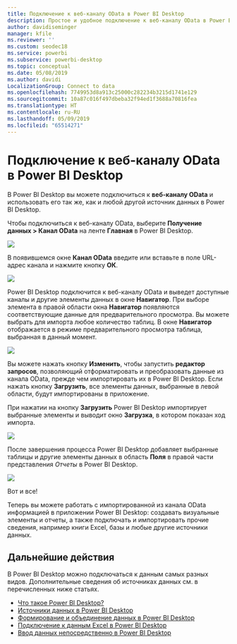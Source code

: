 ```yaml
---
title: Подключение к веб-каналу OData в Power BI Desktop
description: Простое и удобное подключение к веб-каналу OData в Power BI Desktop
author: davidiseminger
manager: kfile
ms.reviewer: ''
ms.custom: seodec18
ms.service: powerbi
ms.subservice: powerbi-desktop
ms.topic: conceptual
ms.date: 05/08/2019
ms.author: davidi
LocalizationGroup: Connect to data
ms.openlocfilehash: 7749953d8a913c25000c282234b3215d1741e129
ms.sourcegitcommit: 10a87c016f497dbeba32f94ed1f3688a70816fea
ms.translationtype: HT
ms.contentlocale: ru-RU
ms.lasthandoff: 05/09/2019
ms.locfileid: "65514271"
---
```

# <a name="connect-to-odata-feeds-in-power-bi-desktop"></a>Подключение к веб-каналу OData в Power BI Desktop
В Power BI Desktop вы можете подключиться к **веб-каналу OData** и использовать его так же, как и любой другой источник данных в Power BI Desktop.

Чтобы подключиться к веб-каналу OData, выберите **Получение данных > Канал OData** на ленте **Главная** в Power BI Desktop.

![](media/desktop-connect-odata/connect-to-odata_1.png)

В появившемся окне **Канал OData** введите или вставьте в поле URL-адрес канала и нажмите кнопку **ОК**.

![](media/desktop-connect-odata/connect-to-odata_2.png)

Power BI Desktop подключится к веб-каналу OData и выведет доступные каналы и другие элементы данных в окне **Навигатор**. При выборе элемента в правой области окна **Навигатор** появляются соответствующие данные для предварительного просмотра. Вы можете выбрать для импорта любое количество таблиц. В окне **Навигатор** отображается в режиме предварительного просмотра таблица, выбранная в данный момент.

![](media/desktop-connect-odata/connect-to-odata_3.png)

Вы можете нажать кнопку **Изменить**, чтобы запустить **редактор запросов**, позволяющий отформатировать и преобразовать данные из канала OData, прежде чем импортировать их в Power BI Desktop. Если нажать кнопку **Загрузить**, все элементы данных, выбранные в левой области, будут импортированы в приложение.

При нажатии на кнопку **Загрузить** Power BI Desktop импортирует выбранные элементы и выводит окно **Загрузка**, в котором показан ход импорта.

![](media/desktop-connect-odata/connect-to-odata_4.png)

После завершения процесса Power BI Desktop добавляет выбранные таблицы и другие элементы данных в область **Поля** в правой части представления *Отчеты* в Power BI Desktop.

![](media/desktop-connect-odata/connect-to-odata_5.png)

Вот и все!

Теперь вы можете работать с импортированной из канала OData информацией в приложении Power BI Desktop: создавать визуальные элементы и отчеты, а также подключать и импортировать прочие сведения, например книги Excel, базы и любые другие источники данных.

## <a name="next-steps"></a>Дальнейшие действия
В Power BI Desktop можно подключаться к данным самых разных видов. Дополнительные сведения об источниках данных см. в перечисленных ниже статьях.

* [Что такое Power BI Desktop?](desktop-what-is-desktop.md)
* [Источники данных в Power BI Desktop](desktop-data-sources.md)
* [Формирование и объединение данных в Power BI Desktop](desktop-shape-and-combine-data.md)
* [Подключение к данным Excel в Power BI Desktop](desktop-connect-excel.md)   
* [Ввод данных непосредственно в Power BI Desktop](desktop-enter-data-directly-into-desktop.md)   

